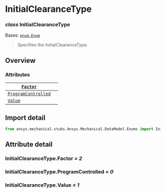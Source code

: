 # InitialClearanceType

### *class* InitialClearanceType

Bases: [`enum.Enum`](https://docs.python.org/3/library/enum.html#enum.Enum)

> Specifies the InitialClearanceType.

> <!-- !! processed by numpydoc !! -->

## Overview

### Attributes

| [`Factor`](#InitialClearanceType.Factor)                       |    |
|----------------------------------------------------------------|----|
| [`ProgramControlled`](#InitialClearanceType.ProgramControlled) |    |
| [`Value`](#InitialClearanceType.Value)                         |    |

## Import detail

```python
from ansys.mechanical.stubs.Ansys.Mechanical.DataModel.Enums import InitialClearanceType
```

## Attribute detail

### InitialClearanceType.Factor *= 2*

### InitialClearanceType.ProgramControlled *= 0*

### InitialClearanceType.Value *= 1*
